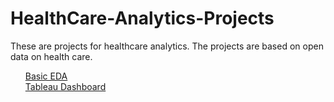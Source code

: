 # HealthCare-Analytics-Projects
These are projects for healthcare analytics. The projects are based on open data on health care.

<ol>
  <a href="https://github.com/adityakumaar/HealthCare-Analytics-Projects/tree/main/Health%20Care%20Analytics%20-Basic%20EDA%20and%20Visualization" >Basic EDA </a> <br>
  <a href="https://github.com/adityakumaar/HealthCare-Analytics-Projects/tree/main/Tableau%20Dashboard%20of%20Covid%2019%20in%20India" >Tableau Dashboard </a> <br>
</ol>
